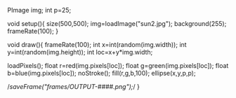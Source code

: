 PImage img;
int p=25;

void setup(){
   size(500,500);
   img=loadImage("sun2.jpg");
  background(255);
   frameRate(100);
}

void draw(){
   frameRate(100);
 int x=int(random(img.width));
 int y=int(random(img.height));
 int loc=x+y*img.width;
 
 loadPixels();
 float r=red(img.pixels[loc]);
 float g=green(img.pixels[loc]);
 float b=blue(img.pixels[loc]);
noStroke();
 fill(r,g,b,100);
 ellipse(x,y,p,p);
 
 /*saveFrame("frames/OUTPUT-####.png");*/
}
